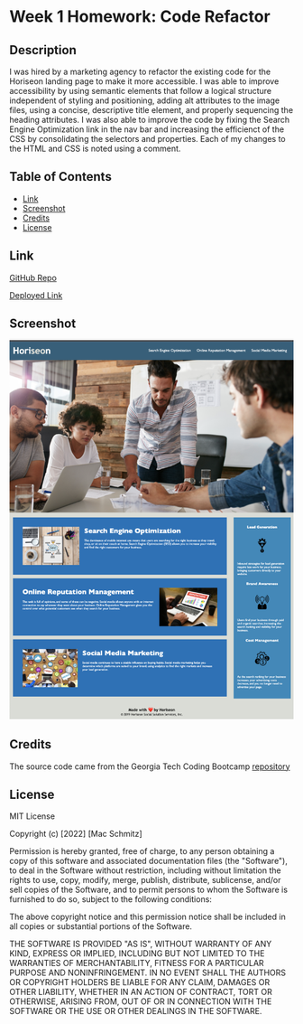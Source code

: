 # Week 1 Homework: Code Refactor

## Description

I was hired by a marketing agency to refactor the existing code for the Horiseon landing page to make it more accessible. I was able to improve accessibility by using semantic elements that follow a logical structure independent of styling and positioning, adding alt attributes to the image files, using a concise, descriptive title element, and properly sequencing the heading attributes. I was also able to improve the code by fixing the Search Engine Optimization link in the nav bar and increasing the efficienct of the CSS by consolidating the selectors and properties. Each of my changes to the HTML and CSS is noted using a comment.

## Table of Contents

- [Link](#link)
- [Screenshot](#screenshot)
- [Credits](#credits)
- [License](#license)

## Link

[GitHub Repo](https://github.com/mschmitzzz/hw-1-code-refactor)

[Deployed Link](https://mschmitzzz.github.io/hw-1-code-refactor/)

## Screenshot

![screenshot](develop/assets/images/screenshot.png)

## Credits

The source code came from the Georgia Tech Coding Bootcamp [repository](https://gt.bootcampcontent.com/GT-Coding-Boot-Camp/GT-VIRT-FSF-PT-02-2022-U-LOL)

## License

MIT License

Copyright (c) [2022] [Mac Schmitz]

Permission is hereby granted, free of charge, to any person obtaining a copy
of this software and associated documentation files (the "Software"), to deal
in the Software without restriction, including without limitation the rights
to use, copy, modify, merge, publish, distribute, sublicense, and/or sell
copies of the Software, and to permit persons to whom the Software is
furnished to do so, subject to the following conditions:

The above copyright notice and this permission notice shall be included in all
copies or substantial portions of the Software.

THE SOFTWARE IS PROVIDED "AS IS", WITHOUT WARRANTY OF ANY KIND, EXPRESS OR
IMPLIED, INCLUDING BUT NOT LIMITED TO THE WARRANTIES OF MERCHANTABILITY,
FITNESS FOR A PARTICULAR PURPOSE AND NONINFRINGEMENT. IN NO EVENT SHALL THE
AUTHORS OR COPYRIGHT HOLDERS BE LIABLE FOR ANY CLAIM, DAMAGES OR OTHER
LIABILITY, WHETHER IN AN ACTION OF CONTRACT, TORT OR OTHERWISE, ARISING FROM,
OUT OF OR IN CONNECTION WITH THE SOFTWARE OR THE USE OR OTHER DEALINGS IN THE
SOFTWARE.
